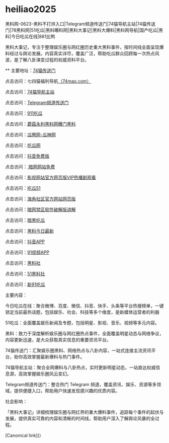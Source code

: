 # heiliao2025
黑料网-0623-黑料不打烊入口|Telegram频道传送门|74猫导航主站|74猫传送门|78黑料网|51吃瓜|黑料曝料网|黑料大事记|黑料大爆料|黑料网导航|国产吃瓜|黑料|今日吃瓜在线|881比鸭

黑料大事记，专注于整理娱乐圈与网红圈历史重大黑料事件，按时间线全面呈现爆料经过与舆论发展。内容真实详尽，覆盖广泛，帮助吃瓜群众回顾每一次热点风波，是了解八卦演变过程的权威资料平台。

** 主要地址：<a href="https://74mao.com/">74猫传送门</a>

点击访问：七四猫福利导航<a href="https://74mao.com/">（74mao.com）</a>

点击访问：<a href="https://74mao.com/">74猫导航主站</a>

点击访问：<a href="https://74mao.com/">Telegram频道传送门</a>

点击访问：<a href="https://cg9-02.pages.dev/">911吃瓜</a>

点击访问：<a href="https://mogu-7.pages.dev/">蘑菇永利黑料网曝门黑料</a>

点击访问：<a href="https://cg5-03.pages.dev/">瓜圈网-瓜神网</a>

点击访问：<a href="https://cg3-34.pages.dev/">吃瓜网</a>

点击访问：<a href="https://dy4-09.pages.dev/">抖音免费版</a>

点击访问：<a href="https://aw10-07.pages.dev/"> 暗网网站免费</a>

点击访问：<a href="https://cg3-04.pages.dev/">影视网站官方网页版VIP热播剧观看</a>

点击访问：<a href="https://cg1-03.pages.dev/">吃瓜51</a>

点击访问：<a href="https://aw2-05.pages.dev/">海角社区官方网站网页版</a>

点击访问：<a href="https://aw6-09.pages.dev/">暗网禁区软件破解版讲解</a>

点击访问：<a href="https://cg7-03.pages.dev/">暗黑吃瓜</a>

点击访问：<a href="https://aw3-10.pages.dev/">黑料今日最新</a>

点击访问：<a href="https://dy7-06.pages.dev/">抖音APP</a>

点击访问：<a href="https://hj-170.pages.dev/">91视频APP</a>

点击访问：<a href="https://hls-15.pages.dev/">黑料社</a>

点击访问：<a href="https://hls-17.pages.dev/">51黑料社</a>

点击访问：<a href="https://91chiguazhongxin.pages.dev/">新91吃瓜</a>

主要内容：

今日吃瓜在线：聚合微博、百度、微信、抖音、快手、头条等平台热搜榜单，一键锁定当前最热话题，包括娱乐、社会、科技等多个维度，是新媒体运营者的利器

51吃瓜：全面覆盖娱乐新闻及专题，包括明星、影视、音乐、视频等多元内容。

黑料：致力于深度解析娱乐圈与网红圈热点事件，全面覆盖明星动态与网络争议，内容更新迅速，是大众获取真实信息的重要资讯平台。

74猫传送门：汇聚娱乐圈黑料、网络热点与八卦内容，一站式连接主流资讯平台，助你高效掌握最新爆料与热门事件。

74猫导航主站：聚合全网爆料与八卦热点，实时更新明星动态，一站直达权威信息源，高效掌握娱乐圈风云变幻。

Telegram频道传送门：整合热门 Telegram 频道，覆盖资讯、娱乐、资源等多领域，提供便捷入口，帮助用户快速发现感兴趣的优质内容。

社会影响：

「黑料大事记」详细梳理娱乐圈与网红界的重大爆料事件，追踪每个事件的起伏与发展，提供真实可靠的内容和清晰的时间线，帮助用户深入了解舆论风暴的全过程。

[Canonical link](）
